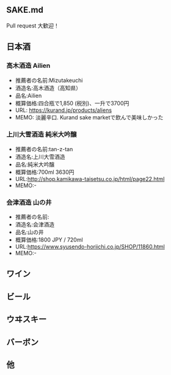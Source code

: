 ## SAKE.md
Pull request 大歓迎！

## 日本酒

### 高木酒造 Ailien
- 推薦者の名前:Mizutakeuchi
- 酒造名:高木酒造（高知県）
- 品名:Ailien
- 概算価格:四合瓶で1,850 (税別)、一升で3700円
- URL: https://kurand.jp/products/aliens
- MEMO: 淡麗辛口. Kurand sake marketで飲んで美味しかった

### 上川大雪酒造 純米大吟醸
- 推薦者の名前:tan-z-tan
- 酒造名:上川大雪酒造
- 品名:純米大吟醸
- 概算価格:700ml 3630円
- URL:http://shop.kamikawa-taisetsu.co.jp/html/page22.html
- MEMO:-

### 会津酒造 山の井
- 推薦者の名前:
- 酒造名:会津酒造
- 品名:山の井
- 概算価格:1800 JPY / 720ml
- URL:https://www.syusendo-horiichi.co.jp/SHOP/11860.html
- MEMO:-

## ワイン


## ビール


## ウヰスキー


## バーボン


## 他
